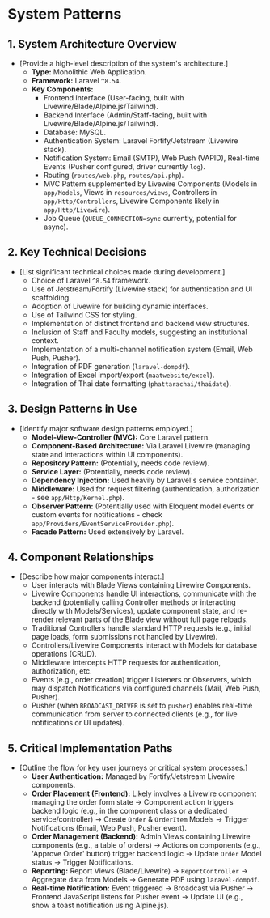 # System Patterns

## 1. System Architecture Overview

*   [Provide a high-level description of the system's architecture.]
    *   **Type:** Monolithic Web Application.
    *   **Framework:** Laravel `^8.54`.
    *   **Key Components:**
        *   Frontend Interface (User-facing, built with Livewire/Blade/Alpine.js/Tailwind).
        *   Backend Interface (Admin/Staff-facing, built with Livewire/Blade/Alpine.js/Tailwind).
        *   Database: MySQL.
        *   Authentication System: Laravel Fortify/Jetstream (Livewire stack).
        *   Notification System: Email (SMTP), Web Push (VAPID), Real-time Events (Pusher configured, driver currently `log`).
        *   Routing (`routes/web.php`, `routes/api.php`).
        *   MVC Pattern supplemented by Livewire Components (Models in `app/Models`, Views in `resources/views`, Controllers in `app/Http/Controllers`, Livewire Components likely in `app/Http/Livewire`).
        *   Job Queue (`QUEUE_CONNECTION=sync` currently, potential for async).

## 2. Key Technical Decisions

*   [List significant technical choices made during development.]
    *   Choice of Laravel `^8.54` framework.
    *   Use of Jetstream/Fortify (Livewire stack) for authentication and UI scaffolding.
    *   Adoption of Livewire for building dynamic interfaces.
    *   Use of Tailwind CSS for styling.
    *   Implementation of distinct frontend and backend view structures.
    *   Inclusion of Staff and Faculty models, suggesting an institutional context.
    *   Implementation of a multi-channel notification system (Email, Web Push, Pusher).
    *   Integration of PDF generation (`laravel-dompdf`).
    *   Integration of Excel import/export (`maatwebsite/excel`).
    *   Integration of Thai date formatting (`phattarachai/thaidate`).

## 3. Design Patterns in Use

*   [Identify major software design patterns employed.]
    *   **Model-View-Controller (MVC):** Core Laravel pattern.
    *   **Component-Based Architecture:** Via Laravel Livewire (managing state and interactions within UI components).
    *   **Repository Pattern:** (Potentially, needs code review).
    *   **Service Layer:** (Potentially, needs code review).
    *   **Dependency Injection:** Used heavily by Laravel's service container.
    *   **Middleware:** Used for request filtering (authentication, authorization - see `app/Http/Kernel.php`).
    *   **Observer Pattern:** (Potentially used with Eloquent model events or custom events for notifications - check `app/Providers/EventServiceProvider.php`).
    *   **Facade Pattern:** Used extensively by Laravel.

## 4. Component Relationships

*   [Describe how major components interact.]
    *   User interacts with Blade Views containing Livewire Components.
    *   Livewire Components handle UI interactions, communicate with the backend (potentially calling Controller methods or interacting directly with Models/Services), update component state, and re-render relevant parts of the Blade view without full page reloads.
    *   Traditional Controllers handle standard HTTP requests (e.g., initial page loads, form submissions not handled by Livewire).
    *   Controllers/Livewire Components interact with Models for database operations (CRUD).
    *   Middleware intercepts HTTP requests for authentication, authorization, etc.
    *   Events (e.g., order creation) trigger Listeners or Observers, which may dispatch Notifications via configured channels (Mail, Web Push, Pusher).
    *   Pusher (when `BROADCAST_DRIVER` is set to `pusher`) enables real-time communication from server to connected clients (e.g., for live notifications or UI updates).

## 5. Critical Implementation Paths

*   [Outline the flow for key user journeys or critical system processes.]
    *   **User Authentication:** Managed by Fortify/Jetstream Livewire components.
    *   **Order Placement (Frontend):** Likely involves a Livewire component managing the order form state -> Component action triggers backend logic (e.g., in the component class or a dedicated service/controller) -> Create `Order` & `OrderItem` Models -> Trigger Notifications (Email, Web Push, Pusher event).
    *   **Order Management (Backend):** Admin Views containing Livewire components (e.g., a table of orders) -> Actions on components (e.g., 'Approve Order' button) trigger backend logic -> Update `Order` Model status -> Trigger Notifications.
    *   **Reporting:** Report Views (Blade/Livewire) -> `ReportController` -> Aggregate data from Models -> Generate PDF using `laravel-dompdf`.
    *   **Real-time Notification:** Event triggered -> Broadcast via Pusher -> Frontend JavaScript listens for Pusher event -> Update UI (e.g., show a toast notification using Alpine.js).
